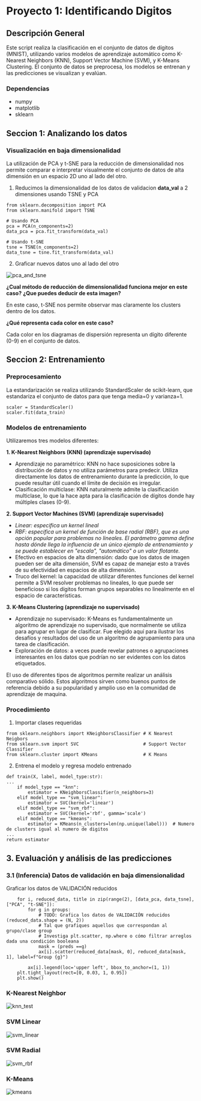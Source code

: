 # Proyecto 1: Identificando Digitos

## Descripción General
Este script realiza la clasificación en el conjunto de datos de dígitos (MNIST), utilizando varios modelos de aprendizaje automático como K-Nearest Neighbors (KNN), Support Vector Machine (SVM), y K-Means Clustering. El conjunto de datos se preprocesa, los modelos se entrenan y las predicciones se visualizan y evalúan.

### Dependencias
- numpy
- matplotlib
- sklearn

## Seccion 1: Analizando los datos
### Visualización en baja dimensionalidad
La utilización de PCA y t-SNE para la reducción de dimensionalidad nos permite comparar e interpretar visualmente el conjunto de datos de alta dimensión en un espacio 2D uno al lado del otro.
1. Reducimos la dimensionalidad de los datos de validacion **data_val** a 2 dimensiones usando TSNE y PCA
```
from sklearn.decomposition import PCA
from sklearn.manifold import TSNE

# Usando PCA
pca = PCA(n_components=2)
data_pca = pca.fit_transform(data_val)

# Usando t-SNE
tsne = TSNE(n_components=2)
data_tsne = tsne.fit_transform(data_val)
``` 
2. Graficar nuevos datos uno al lado del otro
   
![pca_and_tsne](https://github.com/DiegoMarin11/SI23_losPimpollos/assets/108961521/7597b5b8-262b-4740-aad8-edb0f00b561d)

**¿Cual método de reducción de dimensionalidad funciona mejor en este caso?**
**¿Que puedes deducir de esta imagen?**

En este caso, t-SNE nos permite observar mas claramente los clusters dentro de los datos.

**¿Qué representa cada color en este caso?**

Cada color en los diagramas de dispersión representa un dígito diferente (0-9) en el conjunto de datos.

## Seccion 2: Entrenamiento

### Preprocesamiento

La estandarización se realiza utilizando StandardScaler de scikit-learn, que estandariza el conjunto de datos para que tenga media=0 y varianza=1.
```
scaler = StandardScaler()
scaler.fit(data_train)
```

### Modelos de entrenamiento

Utilizaremos tres modelos diferentes:

**1. K-Nearest Neighbors (KNN) (aprendizaje supervisado)**

- Aprendizaje no paramétrico: KNN no hace suposiciones sobre la distribución de datos y no utiliza parámetros para predecir. Utiliza directamente los datos de entrenamiento durante la predicción, lo que puede resultar útil cuando el límite de decisión es irregular.
- Clasificación multiclase: KNN naturalmente admite la clasificación multiclase, lo que la hace apta para la clasificación de dígitos donde hay múltiples clases (0-9).

**2. Support Vector Machines (SVM) (aprendizaje supervisado)**

- *Linear: especifica un kernel lineal*
- *RBF:  especifica un kernel de función de base radial (RBF), que es una opción popular para problemas no lineales. El parámetro gamma define hasta dónde llega la influencia de un único ejemplo de entrenamiento y se puede establecer en "escala", "automático" o un valor flotante.*
- Efectivo en espacios de alta dimensión: dado que los datos de imagen pueden ser de alta dimensión, SVM es capaz de manejar esto a través de su efectividad en espacios de alta dimensión.
- Truco del kernel: la capacidad de utilizar diferentes funciones del kernel permite a SVM resolver problemas no lineales, lo que puede ser beneficioso si los dígitos forman grupos separables no linealmente en el espacio de características.

**3. K-Means Clustering (aprendizaje no supervisado)**

- Aprendizaje no supervisado: K-Means es fundamentalmente un algoritmo de aprendizaje no supervisado, que normalmente se utiliza para agrupar en lugar de clasificar. Fue elegido aquí para ilustrar los desafíos y resultados del uso de un algoritmo de agrupamiento para una tarea de clasificación.
- Exploración de datos: a veces puede revelar patrones o agrupaciones interesantes en los datos que podrían no ser evidentes con los datos etiquetados.
 
El uso de diferentes tipos de algoritmos permite realizar un análisis comparativo sólido. Estos algoritmos sirven como buenos puntos de referencia debido a su popularidad y amplio uso en la comunidad de aprendizaje de maquina.

### Procedimiento
1. Importar clases requeridas
```
from sklearn.neighbors import KNeighborsClassifier # K Nearest Neigbors
from sklearn.svm import SVC                        # Support Vector Classifier
from sklearn.cluster import KMeans                 # K Means
```
2. Entrena el modelo y regresa modelo entrenado
```
def train(X, label, model_type:str):
...
    if model_type == "knn":
        estimator = KNeighborsClassifier(n_neighbors=3)
    elif model_type == "svm_linear":
        estimator = SVC(kernel='linear')
    elif model_type == "svm_rbf":
        estimator = SVC(kernel='rbf', gamma='scale')
    elif model_type == "kmeans":
        estimator = KMeans(n_clusters=len(np.unique(label)))  # Numero de clusters igual al numero de digitos
...
return estimator
```

## 3. Evaluación y análisis de las predicciones
### 3.1 (Inferencia) Datos de validación en baja dimensionalidad

Graficar los datos de VALIDACIÓN reducidos
```
    for i, reduced_data, title in zip(range(2), [data_pca, data_tsne], ["PCA", "t-SNE"]):
        for g in groups:
            # TODO: Grafica los datos de VALIDACIÓN reducidos (reduced_data.shape = (N, 2))
            # Tal que grafiques aquellos que correspondan al grupo/clase group
            # Investiga plt.scatter, np.where o cómo filtrar arreglos dada una condición booleana
            mask = (preds ==g)
            ax[i].scatter(reduced_data[mask, 0], reduced_data[mask, 1], label=f"Group {g}")
        
        ax[i].legend(loc='upper left', bbox_to_anchor=(1, 1))
    plt.tight_layout(rect=[0, 0.03, 1, 0.95])
    plt.show()
```

### **K-Nearest Neighbor**
![knn_test](https://github.com/DiegoMarin11/SI23_losPimpollos/assets/108961521/4aa90342-c65e-4ae3-bd83-09ea56b01598)
### **SVM Linear**
![svm_linear](https://github.com/DiegoMarin11/SI23_losPimpollos/assets/108961521/bbcc939a-ffad-4cdc-b3e9-f40ecdf69f92)
### **SVM Radial**
![svm_rbf](https://github.com/DiegoMarin11/SI23_losPimpollos/assets/108961521/48c1952f-b02e-4f00-bfc1-1beb88ee5b42)
### **K-Means**
![kmeans](https://github.com/DiegoMarin11/SI23_losPimpollos/assets/108961521/78ca7f66-7514-4fb6-8bca-cecb13f44f49)

